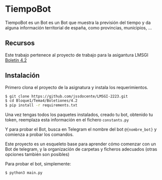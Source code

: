 
# TiempoBot
TiempoBot es un Bot es un Bot que muestra la previsión del tiempo y da alguna información territorial de españa, como provincias, municipios, ...

## Recursos
Este trabajo pertenece al proyecto de trabajo para la asigantura LMSGI [Boletín 4.2](https://azure-brake-762.notion.site/Bolet-n-4-2-3198e25157a54d36a23f34991a53e3b8)


## Instalación
Primero clona el proyecto de la asignatura y instala los requerimientos.
```bash
$ git clone https://github.com/jssdocente/LMSGI-2223.git
$ cd Bloque1/Tema4/Boletiones/4.2
$ pip install -r requirements.txt
```

Una vez tengas todos los paquetes instalados, creado tu bot, obtenido tu token, reemplaza esta información en el fichero `constants.py` 

Y para probar el Bot, busca en Telegram el nombre del bot `@{nombre_bot}` y comienza a probar los comandos.

Este proyecto es un esqueleto base para aprender cómo comenzar con un Bot de telegram, y la organización de carpetas y ficheros adecuados (otras opciones también son posibles)

Para probar el bot, simplemente:

`$ python3 main.py`